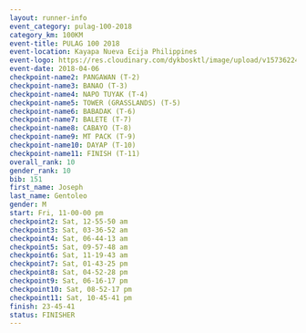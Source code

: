 ```yaml
---
layout: runner-info 
event_category: pulag-100-2018 
category_km: 100KM 
event-title: PULAG 100 2018 
event-location: Kayapa Nueva Ecija Philippines 
event-logo: https://res.cloudinary.com/dykbosktl/image/upload/v1573622467/Logo/logo-p1_tnutwz.jpg 
event-date: 2018-04-06 
checkpoint-name2: PANGAWAN (T-2) 
checkpoint-name3: BANAO (T-3) 
checkpoint-name4: NAPO TUYAK (T-4) 
checkpoint-name5: TOWER (GRASSLANDS) (T-5) 
checkpoint-name6: BABADAK (T-6) 
checkpoint-name7: BALETE (T-7) 
checkpoint-name8: CABAYO (T-8) 
checkpoint-name9: MT PACK (T-9) 
checkpoint-name10: DAYAP (T-10) 
checkpoint-name11: FINISH (T-11) 
overall_rank: 10
gender_rank: 10
bib: 151
first_name: Joseph
last_name: Gentoleo
gender: M
start: Fri, 11-00-00 pm
checkpoint2: Sat, 12-55-50 am
checkpoint3: Sat, 03-36-52 am
checkpoint4: Sat, 06-44-13 am
checkpoint5: Sat, 09-57-48 am
checkpoint6: Sat, 11-19-43 am
checkpoint7: Sat, 01-43-25 pm
checkpoint8: Sat, 04-52-28 pm
checkpoint9: Sat, 06-16-17 pm
checkpoint10: Sat, 08-52-17 pm
checkpoint11: Sat, 10-45-41 pm
finish: 23-45-41
status: FINISHER
---
```

